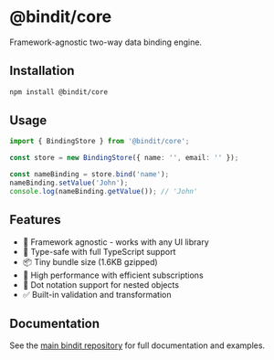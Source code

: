 # @bindit/core

Framework-agnostic two-way data binding engine.

## Installation

```bash
npm install @bindit/core
```

## Usage

```typescript
import { BindingStore } from '@bindit/core';

const store = new BindingStore({ name: '', email: '' });

const nameBinding = store.bind('name');
nameBinding.setValue('John');
console.log(nameBinding.getValue()); // 'John'
```

## Features

- 🔧 Framework agnostic - works with any UI library
- 🎯 Type-safe with full TypeScript support
- 📦 Tiny bundle size (1.6KB gzipped)
- 🚀 High performance with efficient subscriptions
- 🎨 Dot notation support for nested objects
- ✅ Built-in validation and transformation

## Documentation

See the [main bindit repository](https://github.com/M4T1SS3/bindit) for full documentation and examples.
